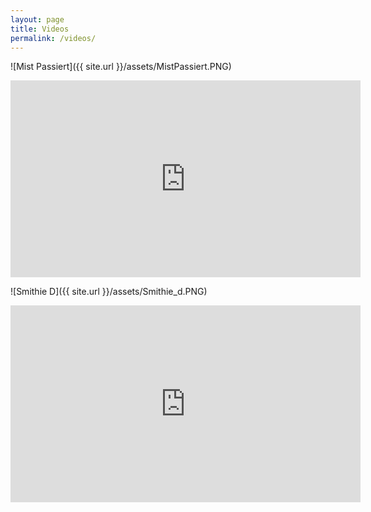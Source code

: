 ```yaml
---
layout: page
title: Videos
permalink: /videos/
---
```


![Mist Passiert]({{ site.url }}/assets/MistPassiert.PNG)

<iframe width="560" height="315" src="https://www.youtube.com/embed/eLs6BMIvXL0" frameborder="0" allowfullscreen></iframe>


![Smithie D]({{ site.url }}/assets/Smithie_d.PNG)

<iframe width="560" height="315" src="https://www.youtube.com/embed/QPRSexnKbw0" frameborder="0" allowfullscreen></iframe>

